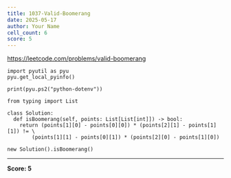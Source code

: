 ```yaml
---
title: 1037-Valid-Boomerang
date: 2025-05-17
author: Your Name
cell_count: 6
score: 5
---
```


https://leetcode.com/problems/valid-boomerang


```
import pyutil as pyu
pyu.get_local_pyinfo()
```


```
print(pyu.ps2("python-dotenv"))
```


```
from typing import List
```


```
class Solution:
  def isBoomerang(self, points: List[List[int]]) -> bool:
    return (points[1][0] - points[0][0]) * (points[2][1] - points[1][1]) != \
        (points[1][1] - points[0][1]) * (points[2][0] - points[1][0])
```


```
new Solution().isBoomerang()
```


---
**Score: 5**